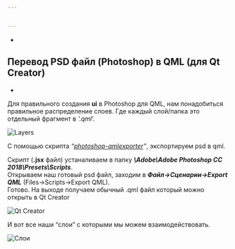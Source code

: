 ```yaml
---


---
```


<ul>
<li></li>
</ul>
<h2 id="Перевод-psd-в-qml-для-qt-creator">Перевод PSD файл (Photoshop) в QML (для Qt Creator)</h2>
<ul>
<li></li>
</ul>
<p>Для правильного создания <strong>ui</strong> в Photoshop для QML, нам понадобиться правильное распределение слоев. Где каждый слой/папка это отдельный фрагмент в <em>'.qml</em>’.</p>
<p><img src="https://i.imgur.com/CGkBebD.png" alt="Layers"></p>
<p>С помощью скрипта <em>“<a href="https://github.com/qt-labs/photoshop-qmlexporter">photoshop-qmlexporter</a>”</em>, экспортируем psd в qml.</p>
<p>Скрипт (<strong>.jsx</strong> файл) устаналиваем в папку <strong><em>\Adobe\Adobe Photoshop CC 2018\Presets\Scripts</em></strong>.<br>
Открываем наш готовый psd файл, заходим в <strong><em>Файл-&gt;Сценарии-&gt;Export QML</em></strong> (Files-&gt;Scripts-&gt;Export QML).<br>
Готово. На выходе получаем обычный .qml файл который можно открыть в Qt Creator</p>
<p><img src="https://i.imgur.com/ED1P6l3.png" alt="Qt Creator"></p>
<p>И вот все наши “слои” с которыми мы можем взаимодействовать.</p>
<p><img src="https://i.imgur.com/4L7hw11.png" alt="Слои"></p>

